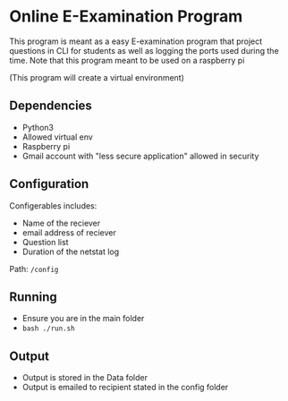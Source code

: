 # Online E-Examination Program

This program is meant as a easy E-examination program that project questions in CLI for students as well as logging the ports used during the time. Note that this program meant to be used on a raspberry pi 

(This program will create a virtual environment)

## Dependencies
- Python3
- Allowed virtual env
- Raspberry pi
- Gmail account with "less secure application" allowed in security

## Configuration

Configerables includes:
- Name of the reciever
- email address of reciever
- Question list
- Duration of the netstat log

Path: `/config`

## Running
- Ensure you are in the main folder
- `bash ./run.sh`

## Output
- Output is stored in the Data folder
- Output is emailed to recipient stated in the config folder
